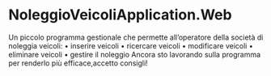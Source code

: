 # NoleggioVeicoliApplication.Web
 Un piccolo programma gestionale che permette all’operatore della  società di noleggia veicoli: • inserire veicoli • ricercare veicoli • modificare veicoli • eliminare veicoli • gestire il noleggio
Ancora sto lavorando sulla programma per renderlo più efficace,accetto consigli!

